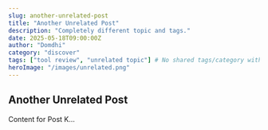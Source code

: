 ```yaml
---
slug: another-unrelated-post
title: "Another Unrelated Post"
description: "Completely different topic and tags."
date: 2025-05-18T09:00:00Z
author: "Domdhi"
category: "discover"
tags: ["tool review", "unrelated topic"] # No shared tags/category with Post P
heroImage: "/images/unrelated.png"
---
```

## Another Unrelated Post
Content for Post K...